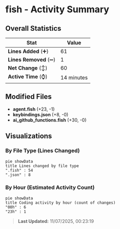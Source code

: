 # fish - Activity Summary 

## Overall Statistics

| Stat                   | Value                                                             |
| ---------------------- | ----------------------------------------------------------------- |
| **Lines Added** (➕)   | 61                                          |
| **Lines Removed** (➖) | 1                                        |
| **Net Change** (↕)    | 60                |
| **Active Time** (⌚)   | 14 minutes |


## Modified Files
- **agent.fish** (+23, -1)
- **keybindings.json** (+8, -0)
- **ai_github_functions.fish** (+30, -0)

## Visualizations

### By File Type (Lines Changed)

```mermaid
pie showData
title Lines changed by file type
".fish" : 54
".json" : 8
```

### By Hour (Estimated Activity Count)

```mermaid
pie showData
title Coding activity by hour (count of changes)
"00h" : 6
"23h" : 1
```


> **Last Updated:** 11/07/2025, 00:23:19